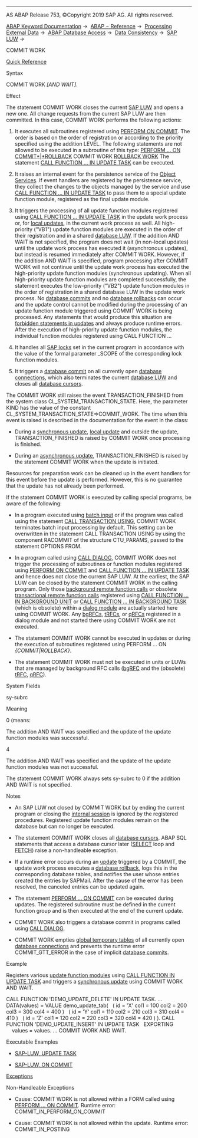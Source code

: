   

* * *

AS ABAP Release 753, ©Copyright 2019 SAP AG. All rights reserved.

[ABAP Keyword Documentation](javascript:call_link\('abenabap.htm'\)) →  [ABAP − Reference](javascript:call_link\('abenabap_reference.htm'\)) →  [Processing External Data](javascript:call_link\('abenabap_language_external_data.htm'\)) →  [ABAP Database Access](javascript:call_link\('abenabap_sql.htm'\)) →  [Data Consistency](javascript:call_link\('abentransaction.htm'\)) →  [SAP LUW](javascript:call_link\('abensap_luw.htm'\)) → 

COMMIT WORK

[Quick Reference](javascript:call_link\('abapcommit_shortref.htm'\))

Syntax

COMMIT WORK *\[*AND WAIT*\]*.

Effect

The statement COMMIT WORK closes the current [SAP LUW](javascript:call_link\('abensap_luw_glosry.htm'\) "Glossary Entry") and opens a new one. All change requests from the current SAP LUW are then committed. In this case, COMMIT WORK performs the following actions:

1.  It executes all subroutines registered using [PERFORM ON COMMIT](javascript:call_link\('abapperform_subr.htm'\)).
    The order is based on the order of registration or according to the priority specified using the addition LEVEL. The following statements are not allowed to be executed in a subroutine of this type:
    [PERFORM ... ON COMMIT*|*ROLLBACK](javascript:call_link\('abapperform_subr.htm'\))
    COMMIT WORK
    [ROLLBACK WORK](javascript:call_link\('abaprollback.htm'\))
    The statement [CALL FUNCTION ... IN UPDATE TASK](javascript:call_link\('abapcall_function_update.htm'\)) can be executed.
    
2.  It raises an internal event for the persistence service of the [Object Services](javascript:call_link\('abenobject_services_glosry.htm'\) "Glossary Entry").
    If event handlers are registered by the persistence service, they collect the changes to the objects managed by the service and use [CALL FUNCTION ... IN UPDATE TASK](javascript:call_link\('abapcall_function_update.htm'\)) to pass them to a special update function module, registered as the final update module.
    
3.  It triggers the processing of all update function modules registered using [CALL FUNCTION ... IN UPDATE TASK](javascript:call_link\('abapcall_function_update.htm'\)) in the update work process or, for [local updates](javascript:call_link\('abenlocal_update_glosry.htm'\) "Glossary Entry"), in the current work process as well.
    All high-priority ("VB1") update function modules are executed in the order of their registration and in a shared [database LUW](javascript:call_link\('abendatabase_luw_glosry.htm'\) "Glossary Entry"). If the addition AND WAIT is not specified, the program does not wait (in non-local updates) until the update work process has executed it (asynchronous updates), but instead is resumed immediately after COMMIT WORK. However, if the addition AND WAIT is specified, program processing after COMMIT WORK will not continue until the update work process has executed the high-priority update function modules (synchronous updating).
    When all high-priority update function modules are completed successfully, the statement executes the low-priority ("VB2") update function modules in the order of registration in a shared database LUW in the update work process.
    No [database commits](javascript:call_link\('abendatabase_commit_glosry.htm'\) "Glossary Entry") and no [database rollbacks](javascript:call_link\('abendatabase_rollback_glosry.htm'\) "Glossary Entry") can occur and the update control cannot be modified during the processing of an update function module triggered using COMMIT WORK is being processed. Any statements that would produce this situation are [forbidden statements in updates](javascript:call_link\('abendb_commit_during_update.htm'\)) and always produce runtime errors.
    After the execution of high-priority update function modules, the individual function modules registered using CALL FUNCTION ...[](javascript:call_link\('abapcall_function_background_unit.htm'\))[](javascript:call_link\('abapcall_function_background_task.htm'\))
    
4.  It handles all [SAP locks](javascript:call_link\('abensap_lock_glosry.htm'\) "Glossary Entry") set in the current program in accordance with the value of the formal parameter \_SCOPE of the corresponding lock function modules.
    
5.  It triggers a [database commit](javascript:call_link\('abendatabase_commit_glosry.htm'\) "Glossary Entry") on all currently open [database connections](javascript:call_link\('abendatabase_connection_glosry.htm'\) "Glossary Entry"), which also terminates the current [database LUW](javascript:call_link\('abendatabase_luw_glosry.htm'\) "Glossary Entry") and closes all [database cursors](javascript:call_link\('abendatabase_cursor_glosry.htm'\) "Glossary Entry").
    

The COMMIT WORK still raises the event TRANSACTION\_FINISHED from the system class CL\_SYSTEM\_TRANSACTION\_STATE. Here, the parameter KIND has the value of the constant CL\_SYSTEM\_TRANSACTION\_STATE=>COMMIT\_WORK. The time when this event is raised is described in the documentation for the event in the class:

-   During a [synchronous update](javascript:call_link\('abensynchronous_update_glosry.htm'\) "Glossary Entry"), [local update](javascript:call_link\('abenlocal_update_glosry.htm'\) "Glossary Entry") and outside the update, TRANSACTION\_FINISHED is raised by COMMIT WORK once processing is finished.
    
-   During an [asynchronous update](javascript:call_link\('abenasynchronous_update_glosry.htm'\) "Glossary Entry"), TRANSACTION\_FINISHED is raised by the statement COMMIT WORK when the update is initiated.
    

Resources for preparation work can be cleaned up in the event handlers for this event before the update is performed. However, this is no guarantee that the update has not already been performed.

If the statement COMMIT WORK is executed by calling special programs, be aware of the following:

-   In a program executed using [batch input](javascript:call_link\('abenbatch_input_glosry.htm'\) "Glossary Entry") or if the program was called using the statement [CALL TRANSACTION USING](javascript:call_link\('abapcall_transaction_using.htm'\)), COMMIT WORK terminates batch input processing by default. This setting can be overwritten in the statement CALL TRANSACTION USING by using the component RACOMMIT of the structure CTU\_PARAMS, passed to the statement OPTIONS FROM.
    
-   In a program called using [CALL DIALOG](javascript:call_link\('abapcall_dialog.htm'\)), COMMIT WORK does not trigger the processing of subroutines or function modules registered using [PERFORM ON COMMIT](javascript:call_link\('abapperform_subr.htm'\)) and [CALL FUNCTION ... IN UPDATE TASK](javascript:call_link\('abapcall_function_update.htm'\)) and hence does not close the current SAP LUW. At the earliest, the SAP LUW can be closed by the statement COMMIT WORK in the calling program. Only those [background remote function calls](javascript:call_link\('abenbg_remote_function_glosry.htm'\) "Glossary Entry") or obsolete [transactional remote function calls](javascript:call_link\('abentrfc_1_glosry.htm'\) "Glossary Entry") registered using [CALL FUNCTION ... IN BACKGROUND UNIT](javascript:call_link\('abapcall_function_background_unit.htm'\)) or [CALL FUNCTION ... IN BACKGROUND TASK](javascript:call_link\('abapcall_function_background_task.htm'\)) (which is obsolete) within a [dialog module](javascript:call_link\('abendialog_module_object_glosry.htm'\) "Glossary Entry") are actually started here using COMMIT WORK. Any [bgRFCs](javascript:call_link\('abenbgrfc_glosry.htm'\) "Glossary Entry"), [tRFCs](javascript:call_link\('abentrfc_2_glosry.htm'\) "Glossary Entry"), or [qRFCs](javascript:call_link\('abenqrfc_glosry.htm'\) "Glossary Entry") registered in a dialog module and not started there using COMMIT WORK are not executed.
    
-   The statement COMMIT WORK cannot be executed in updates or during the execution of subroutines registered using PERFORM ... ON *{*COMMIT*|*ROLLBACK*}*.
    
-   The statement COMMIT WORK must not be executed in units or LUWs that are managed by background RFC calls ([bgRFC](javascript:call_link\('abenbgrfc_glosry.htm'\) "Glossary Entry") and the (obsolete) [tRFC](javascript:call_link\('abentrfc_2_glosry.htm'\) "Glossary Entry"), [qRFC](javascript:call_link\('abenqrfc_glosry.htm'\) "Glossary Entry")).
    

System Fields

sy-subrc

Meaning

0 (means:

The addition AND WAIT was specified and the update of the update function modules was successful.

4

The addition AND WAIT was specified and the update of the update function modules was not successful.

The statement COMMIT WORK always sets sy-subrc to 0 if the addition AND WAIT is not specified.

Notes

-   An SAP LUW not closed by COMMIT WORK but by ending the current program or closing the [internal session](javascript:call_link\('abeninternal_session_glosry.htm'\) "Glossary Entry") is ignored by the registered procedures. Registered update function modules remain on the database but can no longer be executed.
    
-   The statement COMMIT WORK closes all [database cursors](javascript:call_link\('abendatabase_cursor_glosry.htm'\) "Glossary Entry"). ABAP SQL statements that access a database cursor later ([SELECT](javascript:call_link\('abapselect.htm'\)) loop and [FETCH](javascript:call_link\('abapfetch.htm'\))) raise a non-handleable exception.
    
-   If a runtime error occurs during an [update](javascript:call_link\('abenupdate_glosry.htm'\) "Glossary Entry") triggered by a COMMIT, the update work process executes a [database rollback](javascript:call_link\('abendatabase_rollback_glosry.htm'\) "Glossary Entry"), logs this in the corresponding database tables, and notifies the user whose entries created the entries by SAPMail. After the cause of the error has been resolved, the canceled entries can be updated again.
    
-   The statement [PERFORM ... ON COMMIT](javascript:call_link\('abapperform_subr.htm'\)) can be executed during updates. The registered subroutine must be defined in the current function group and is then executed at the end of the current update.
    
-   COMMIT WORK also triggers a database commit in programs called using [CALL DIALOG](javascript:call_link\('abapcall_dialog.htm'\)).
    
-   COMMIT WORK empties [global temporary tables](javascript:call_link\('abenddic_database_tables_gtt.htm'\)) of all currently open [database connections](javascript:call_link\('abendatabase_connection_glosry.htm'\) "Glossary Entry") and prevents the runtime error COMMIT\_GTT\_ERROR in the case of implicit [database commits](javascript:call_link\('abendb_commit.htm'\)).
    

Example

Registers various [update function modules](javascript:call_link\('abenupdate_function_module_glosry.htm'\) "Glossary Entry") using [CALL FUNCTION IN UPDATE TASK](javascript:call_link\('abapcall_function_update.htm'\)) and triggers a [synchronous update](javascript:call_link\('abensynchronous_update_glosry.htm'\) "Glossary Entry") using COMMIT WORK AND WAIT.

CALL FUNCTION 'DEMO\_UPDATE\_DELETE' IN UPDATE TASK.
...
DATA(values) = VALUE demo\_update\_tab(
  ( id = 'X' col1 = 100 col2 = 200 col3 = 300 col4 = 400 )
  ( id = 'Y' col1 = 110 col2 = 210 col3 = 310 col4 = 410 )
  ( id = 'Z' col1 = 120 col2 = 220 col3 = 320 col4 = 420 ) ).
CALL FUNCTION 'DEMO\_UPDATE\_INSERT' IN UPDATE TASK
  EXPORTING
    values = values.
...
COMMIT WORK AND WAIT.

Executable Examples

-   [SAP-LUW, UPDATE TASK](javascript:call_link\('abensap_luw_update_task_abexa.htm'\))

-   [SAP-LUW, ON COMMIT](javascript:call_link\('abensap_luw_on_commit_abexa.htm'\))
    

[Exceptions](javascript:call_link\('abenabap_language_exceptions.htm'\))

Non-Handleable Exceptions

-   Cause: COMMIT WORK is not allowed within a FORM called using [PERFORM ... ON COMMIT](javascript:call_link\('abapperform.htm'\)).
    Runtime error: COMMIT\_IN\_PERFORM\_ON\_COMMIT
    
-   Cause: COMMIT WORK is not allowed within the update.
    Runtime error: COMMIT\_IN\_POSTING